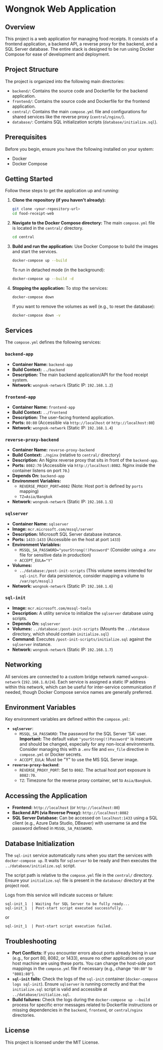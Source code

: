 # Wongnok Web Application

## Overview

This project is a web application for managing food receipts. It consists of a frontend application, a backend API, a reverse proxy for the backend, and a SQL Server database. The entire stack is designed to be run using Docker Compose for ease of development and deployment.

## Project Structure

The project is organized into the following main directories:

-   `backend/`: Contains the source code and Dockerfile for the backend application.
-   `frontend/`: Contains the source code and Dockerfile for the frontend application.
-   `central/`: Contains the main `compose.yml` file and configurations for shared services like the reverse proxy (`central/nginx/`).
-   `database/`: Contains SQL initialization scripts (`database/initialize.sql`).

## Prerequisites

Before you begin, ensure you have the following installed on your system:

-   Docker
-   Docker Compose

## Getting Started

Follow these steps to get the application up and running:

1.  **Clone the repository (if you haven't already):**
    ```bash
    git clone <your-repository-url>
    cd food-receipt-web
    ```

2.  **Navigate to the Docker Compose directory:**
    The main `compose.yml` file is located in the `central/` directory.
    ```bash
    cd central
    ```

3.  **Build and run the application:**
    Use Docker Compose to build the images and start the services.
    ```bash
    docker-compose up --build
    ```
    To run in detached mode (in the background):
    ```bash
    docker-compose up --build -d
    ```

4.  **Stopping the application:**
    To stop the services:
    ```bash
    docker-compose down
    ```
    If you want to remove the volumes as well (e.g., to reset the database):
    ```bash
    docker-compose down -v
    ```

## Services

The `compose.yml` defines the following services:

### `backend-app`

-   **Container Name:** `backend-app`
-   **Build Context:** `../backend`
-   **Description:** The main backend application/API for the food receipt system.
-   **Network:** `wongnok-network` (Static IP: `192.168.1.2`)

### `frontend-app`

-   **Container Name:** `frontend-app`
-   **Build Context:** `../frontend`
-   **Description:** The user-facing frontend application.
-   **Ports:** `80:80` (Accessible via `http://localhost` or `http://localhost:80`)
-   **Network:** `wongnok-network` (Static IP: `192.168.1.4`)

### `reverse-proxy-backend`

-   **Container Name:** `reverse-proxy-backend`
-   **Build Context:** `./nginx` (relative to `central/` directory)
-   **Description:** An Nginx reverse proxy that sits in front of the `backend-app`.
-   **Ports:** `8082:70` (Accessible via `http://localhost:8082`. Nginx inside the container listens on port `70`.)
-   **Depends On:** `backend-app`
-   **Environment Variables:**
    -   `REVERSE_PROXY_PORT=8082` (Note: Host port is defined by `ports` mapping)
    -   `TZ=Asia/Bangkok`
-   **Network:** `wongnok-network` (Static IP: `192.168.1.5`)

### `sqlserver`

-   **Container Name:** `sqlserver`
-   **Image:** `mcr.microsoft.com/mssql/server`
-   **Description:** Microsoft SQL Server database instance.
-   **Ports:** `1433:1433` (Accessible on the host at port `1433`)
-   **Environment Variables:**
    -   `MSSQL_SA_PASSWORD="yourStrong(!)Password"` (Consider using a `.env` file for sensitive data in production)
    -   `ACCEPT_EULA="Y"`
-   **Volumes:**
    -   `../database:/post-init-scripts` (This volume seems intended for `sql-init`. For data persistence, consider mapping a volume to `/var/opt/mssql`.)
-   **Network:** `wongnok-network` (Static IP: `192.168.1.6`)

### `sql-init`

-   **Image:** `mcr.microsoft.com/mssql-tools`
-   **Description:** A utility service to initialize the `sqlserver` database using scripts.
-   **Depends On:** `sqlserver`
-   **Volumes:** `../database:/post-init-scripts` (Mounts the `../database` directory, which should contain `initialize.sql`)
-   **Command:** Executes `/post-init-scripts/initialize.sql` against the `sqlserver` instance.
-   **Network:** `wongnok-network` (Static IP: `192.168.1.7`)

## Networking

All services are connected to a custom bridge network named `wongnok-network` (`192.168.1.0/24`). Each service is assigned a static IP address within this network, which can be useful for inter-service communication if needed, though Docker Compose service names are generally preferred.

## Environment Variables

Key environment variables are defined within the `compose.yml`:

-   **`sqlserver`**:
    -   `MSSQL_SA_PASSWORD`: The password for the SQL Server 'SA' user. **Important:** The default value `"yourStrong(!)Password"` is insecure and should be changed, especially for any non-local environments. Consider managing this with a `.env` file and `env_file` directive in `compose.yml` or Docker secrets.
    -   `ACCEPT_EULA`: Must be "Y" to use the MS SQL Server image.
-   **`reverse-proxy-backend`**:
    -   `REVERSE_PROXY_PORT`: Set to `8082`. The actual host port exposure is `8082:70`.
    -   `TZ`: Timezone for the reverse proxy container, set to `Asia/Bangkok`.

## Accessing the Application

-   **Frontend:** `http://localhost` (or `http://localhost:80`)
-   **Backend API (via Reverse Proxy):** `http://localhost:8082`
-   **SQL Server Database:** Can be accessed on `localhost:1433` using a SQL client (e.g., Azure Data Studio, DBeaver) with username `SA` and the password defined in `MSSQL_SA_PASSWORD`.

## Database Initialization

The `sql-init` service automatically runs when you start the services with `docker-compose up`. It waits for `sqlserver` to be ready and then executes the `../database/initialize.sql` script.

The script path is relative to the `compose.yml` file in the `central/` directory. Ensure your `initialize.sql` file is present in the `database/` directory at the project root.

Logs from this service will indicate success or failure:
```
sql-init_1  | Waiting for SQL Server to be fully ready...
sql-init_1  | Post-start script executed successfully.
```
or
```
sql-init_1  | Post-start script execution failed.
```

## Troubleshooting

-   **Port Conflicts:** If you encounter errors about ports already being in use (e.g., for port 80, 8082, or 1433), ensure no other applications on your host machine are using these ports. You can change the host-side port mappings in the `compose.yml` file if necessary (e.g., change `"80:80"` to `"8081:80"`).
-   **`sql-init` fails:** Check the logs of the `sql-init` container (`docker-compose logs sql-init`). Ensure `sqlserver` is running correctly and that the `initialize.sql` script is valid and accessible at `../database/initialize.sql`.
-   **Build failures:** Check the logs during the `docker-compose up --build` process for specific error messages related to Dockerfile instructions or missing dependencies in the `backend`, `frontend`, or `central/nginx` directories.

## License

This project is licensed under the MIT License.